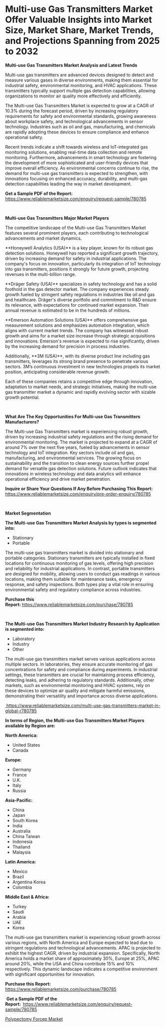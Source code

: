 <p><h1>Multi-use Gas Transmitters Market Offer Valuable Insights into Market Size, Market Share, Market Trends, and Projections Spanning from 2025 to 2032</h1></p><p><strong>Multi-use Gas Transmitters Market Analysis and Latest Trends</strong></p>
<p><p>Multi-use gas transmitters are advanced devices designed to detect and measure various gases in diverse environments, making them essential for industrial safety, environmental monitoring, and HVAC applications. These transmitters typically support multiple gas detection capabilities, allowing organizations to monitor air quality more effectively and efficiently. </p><p>The Multi-use Gas Transmitters Market is expected to grow at a CAGR of 10.3% during the forecast period, driven by increasing regulatory requirements for safety and environmental standards, growing awareness about workplace safety, and technological advancements in sensor technology. Industries such as oil and gas, manufacturing, and chemicals are rapidly adopting these devices to ensure compliance and enhance operational safety. </p><p>Recent trends indicate a shift towards wireless and IoT-integrated gas monitoring solutions, enabling real-time data collection and remote monitoring. Furthermore, advancements in smart technology are fostering the development of more sophisticated and user-friendly devices that improve overall efficiency. As environmental concerns continue to rise, the demand for multi-use gas transmitters is expected to strengthen, with innovations focusing on enhanced accuracy, durability, and multi-gas detection capabilities leading the way in market development.</p></p>
<p><strong>Get a Sample PDF of the Report:&nbsp;</strong> <a href="https://www.reliablemarketsize.com/enquiry/request-sample/780785?utm_campaign=2996&utm_medium=2&utm_source=Github&utm_content=ia&utm_term=26032025&utm_id=multi-use-gas-transmitters">https://www.reliablemarketsize.com/enquiry/request-sample/780785</a></p>
<p>&nbsp;</p>
<p><strong>Multi-use Gas Transmitters Major Market Players</strong></p>
<p><p>The competitive landscape of the Multi-use Gas Transmitters Market features several prominent players, each contributing to technological advancements and market dynamics. </p><p>**Honeywell Analytics (USA)** is a key player, known for its robust gas detection solutions. Honeywell has reported a significant growth trajectory, driven by increasing demand for safety in industrial applications. The company's focus on innovation, particularly its integration of IoT technology into gas transmitters, positions it strongly for future growth, projecting revenues in the multi-billion range.</p><p>**Dräger Safety (USA)** specializes in safety technology and has a solid foothold in the gas detector market. The company experiences steady growth fueled by stringent safety regulations in industries like oil and gas and healthcare. Dräger's diverse portfolio and commitment to R&D ensure its relevance, with expectations for continued market expansion. Their annual revenue is estimated to be in the hundreds of millions.</p><p>**Emerson Automation Solutions (USA)** offers comprehensive gas measurement solutions and emphasizes automation integration, which aligns with current market trends. The company has witnessed robust growth and aims for a market size increase through strategic acquisitions and innovations. Emerson's revenue is expected to rise significantly, driven by the increasing demand for precision in process industries.</p><p>Additionally, **3M (USA)**, with its diverse product line including gas transmitters, leverages its strong brand presence to penetrate various sectors. 3M’s continuous investment in new technologies propels its market position, anticipating considerable revenue growth.</p><p>Each of these companies retains a competitive edge through innovation, adaptation to market needs, and strategic initiatives, making the multi-use gas transmitter market a dynamic and rapidly evolving sector with sizable growth potential.</p></p>
<p>&nbsp;</p>
<p><strong>What Are The Key Opportunities For Multi-use Gas Transmitters Manufacturers?</strong></p>
<p><p>The Multi-use Gas Transmitters market is experiencing robust growth, driven by increasing industrial safety regulations and the rising demand for environmental monitoring. The market is projected to expand at a CAGR of around 7% over the next five years, fueled by advancements in sensor technology and IoT integration. Key sectors include oil and gas, manufacturing, and environmental services. The growing focus on sustainability and the transition to clean energy sources further propel demand for versatile gas detection solutions. Future outlook indicates that innovations in wireless technology and data analytics will enhance operational efficiency and drive market penetration.</p></p>
<p><strong>Inquire or Share Your Questions If Any Before Purchasing This Report:</strong> <a href="https://www.reliablemarketsize.com/enquiry/pre-order-enquiry/780785?utm_campaign=2996&utm_medium=2&utm_source=Github&utm_content=ia&utm_term=26032025&utm_id=multi-use-gas-transmitters">https://www.reliablemarketsize.com/enquiry/pre-order-enquiry/780785</a></p>
<p>&nbsp;</p>
<p><strong>Market Segmentation</strong></p>
<p><strong>The Multi-use Gas Transmitters Market Analysis by types is segmented into:</strong></p>
<p><ul><li>Stationary</li><li>Portable</li></ul></p>
<p><p>The multi-use gas transmitters market is divided into stationary and portable categories. Stationary transmitters are typically installed in fixed locations for continuous monitoring of gas levels, offering high precision and reliability for industrial applications. In contrast, portable transmitters are designed for mobility, allowing users to conduct gas readings in various locations, making them suitable for maintenance tasks, emergency response, and safety inspections. Both types play a vital role in ensuring environmental safety and regulatory compliance across industries.</p></p>
<p><strong>Purchase this Report:&nbsp;</strong><a href="https://www.reliablemarketsize.com/purchase/780785?utm_campaign=2996&utm_medium=2&utm_source=Github&utm_content=ia&utm_term=26032025&utm_id=multi-use-gas-transmitters">https://www.reliablemarketsize.com/purchase/780785</a></p>
<p>&nbsp;</p>
<p><strong>The Multi-use Gas Transmitters Market Industry Research by Application is segmented into:</strong></p>
<p><ul><li>Laboratory</li><li>Industry</li><li>Other</li></ul></p>
<p><p>The multi-use gas transmitters market serves various applications across multiple sectors. In laboratories, they ensure accurate monitoring of gas concentrations for safety and compliance during experiments. In industrial settings, these transmitters are crucial for maintaining process efficiency, detecting leaks, and adhering to regulatory standards. Additionally, other markets, such as environmental monitoring and HVAC systems, rely on these devices to optimize air quality and mitigate harmful emissions, demonstrating their versatility and importance across diverse applications.</p></p>
<p><a href="https://www.reliablemarketsize.com/multi-use-gas-transmitters-market-in-global-r780785?utm_campaign=2996&utm_medium=2&utm_source=Github&utm_content=ia&utm_term=26032025&utm_id=multi-use-gas-transmitters">&nbsp;https://www.reliablemarketsize.com/multi-use-gas-transmitters-market-in-global-r780785</a></p>
<p><strong>In terms of Region, the Multi-use Gas Transmitters Market Players available by Region are:</strong></p>
<p>
    <p> <strong> North America: </strong>
        <ul>
            <li>United States</li>
            <li>Canada</li>
        </ul>
        </p> 
    <p> <strong> Europe: </strong>
        <ul>
            <li>Germany</li>
            <li>France</li>
            <li>U.K.</li>
            <li>Italy</li>
            <li>Russia</li>
        </ul>
        </p> 
    <p> <strong> Asia-Pacific: </strong>
        <ul>
            <li>China</li>
            <li>Japan</li>
            <li>South Korea</li>
            <li>India</li>
            <li>Australia</li>
            <li>China Taiwan</li>
            <li>Indonesia</li>
            <li>Thailand</li>
            <li>Malaysia</li>
        </ul>
        </p> 
    <p> <strong> Latin America: </strong>
        <ul>
            <li>Mexico</li>
            <li>Brazil</li>
            <li>Argentina Korea</li>
            <li>Colombia</li>
        </ul>
        </p> 
    <p> <strong> Middle East & Africa: </strong>
        <ul>
            <li>Turkey</li>
            <li>Saudi</li>
            <li>Arabia</li>
            <li>UAE</li>
            <li>Korea</li>
        </ul>
    </p>
    </p>
<p><p>The multi-use gas transmitters market is experiencing robust growth across various regions, with North America and Europe expected to lead due to stringent regulations and technological advancements. APAC is projected to exhibit the highest CAGR, driven by industrial expansion. Specifically, North America holds a market share of approximately 30%, Europe at 25%, APAC around 20%, while the USA and China contribute 15% and 10% respectively. This dynamic landscape indicates a competitive environment with significant opportunities for innovation.</p></p>
<p><strong>Purchase this Report: </strong><a href="https://www.reliablemarketsize.com/purchase/780785?utm_campaign=2996&utm_medium=2&utm_source=Github&utm_content=ia&utm_term=26032025&utm_id=multi-use-gas-transmitters">https://www.reliablemarketsize.com/purchase/780785</a></p>
<p>&nbsp;<strong>Get a Sample PDF of the Report:&nbsp;&nbsp;</strong><a href="https://www.reliablemarketsize.com/enquiry/request-sample/780785?utm_campaign=2996&utm_medium=2&utm_source=Github&utm_content=ia&utm_term=26032025&utm_id=multi-use-gas-transmitters">https://www.reliablemarketsize.com/enquiry/request-sample/780785</a></p>
<p><strong></strong></p>
<p><p><a href="https://github.com/djarixneoza/Market-Research-Report-List-1/blob/main/polypectomy-forcep-market.md?utm_campaign=2996&utm_medium=2&utm_source=Github&utm_content=ia&utm_term=26032025&utm_id=multi-use-gas-transmitters">Polypectomy Forcep Market</a></p></p>